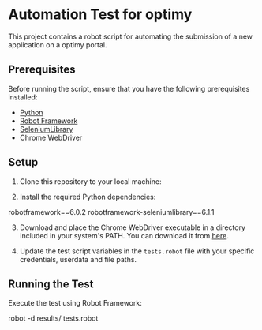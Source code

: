 # Automation Test for optimy

This project contains a robot script for automating the submission of a new application on a optimy portal. 

## Prerequisites

Before running the script, ensure that you have the following prerequisites installed:

- [Python](https://www.python.org/downloads/)
- [Robot Framework](https://robotframework.org/)
- [SeleniumLibrary](https://robotframework.org/SeleniumLibrary/SeleniumLibrary.html)
- Chrome WebDriver

## Setup

1. Clone this repository to your local machine:

2. Install the required Python dependencies: 

robotframework==6.0.2
robotframework-seleniumlibrary==6.1.1

3. Download and place the Chrome WebDriver executable in a directory included in your system's PATH. You can download it from [here](https://chromedriver.chromium.org/downloads).

4. Update the test script variables in the `tests.robot` file with your specific credentials, userdata and file paths.

## Running the Test

Execute the test using Robot Framework:

robot -d results/ tests.robot
